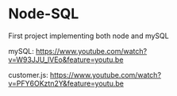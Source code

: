 # Node-SQL
First project implementing both node and mySQL

mySQL: https://www.youtube.com/watch?v=W93JJU_lVEo&feature=youtu.be

customer.js: https://www.youtube.com/watch?v=PFY6OKztn2Y&feature=youtu.be
